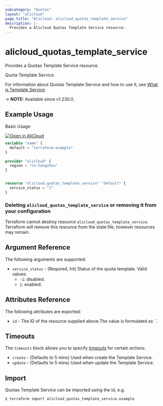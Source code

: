 ```yaml
---
subcategory: "Quotas"
layout: "alicloud"
page_title: "Alicloud: alicloud_quotas_template_service"
description: |-
  Provides a Alicloud Quotas Template Service resource.
---
```


# alicloud_quotas_template_service

Provides a Quotas Template Service resource.

Quota Template Service.

For information about Quotas Template Service and how to use it, see [What is Template Service](https://www.alibabacloud.com/help/en/quota-center/developer-reference/api-quotas-2020-05-10-modifyquotatemplateservicestatus).

-> **NOTE:** Available since v1.230.0.

## Example Usage

Basic Usage

<div style="display: block;margin-bottom: 40px;"><div class="oics-button" style="float: right;position: absolute;margin-bottom: 10px;">
  <a href="https://api.aliyun.com/api-tools/terraform?resource=alicloud_quotas_template_service&exampleId=2e0ba0ec-4da6-c0bb-2ca3-88940dee1376b5d1ca2c&activeTab=example&spm=docs.r.quotas_template_service.0.2e0ba0ec4d&intl_lang=EN_US" target="_blank">
    <img alt="Open in AliCloud" src="https://img.alicdn.com/imgextra/i1/O1CN01hjjqXv1uYUlY56FyX_!!6000000006049-55-tps-254-36.svg" style="max-height: 44px; max-width: 100%;">
  </a>
</div></div>

```terraform
variable "name" {
  default = "terraform-example"
}

provider "alicloud" {
  region = "cn-hangzhou"
}


resource "alicloud_quotas_template_service" "default" {
  service_status = "1"
}
```

### Deleting `alicloud_quotas_template_service` or removing it from your configuration

Terraform cannot destroy resource `alicloud_quotas_template_service`. Terraform will remove this resource from the state file, however resources may remain.

## Argument Reference

The following arguments are supported:
* `service_status` - (Required, Int) Status of the quota template. Valid values:
  - `-1`: disabled.
  - `1`: enabled.


## Attributes Reference

The following attributes are exported:
* `id` - The ID of the resource supplied above.The value is formulated as ``.

## Timeouts

The `timeouts` block allows you to specify [timeouts](https://www.terraform.io/docs/configuration-0-11/resources.html#timeouts) for certain actions:
* `create` - (Defaults to 5 mins) Used when create the Template Service.
* `update` - (Defaults to 5 mins) Used when update the Template Service.

## Import

Quotas Template Service can be imported using the id, e.g.

```shell
$ terraform import alicloud_quotas_template_service.example 
```